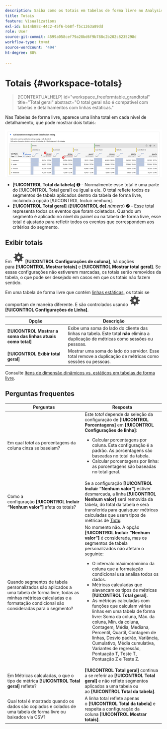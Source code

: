 ```yaml
---
description: Saiba como os totais em tabelas de forma livre no Analysis Workspace são calculados.
title: Totais
feature: Visualizations
exl-id: ba14b88c-44c2-45f6-b68f-f5c1263a89dd
role: User
source-git-commit: 4599a058cef79a28bd6f9b788c2b202c8235298d
workflow-type: tm+mt
source-wordcount: '494'
ht-degree: 88%

---
```


# Totais {#workspace-totals}

>[!CONTEXTUALHELP]
>id="workspace_freeformtable_grandtotal"
>title="Total geral"
>abstract="O total geral não é compatível com tabelas e detalhamentos com linhas estáticas."


Nas Tabelas de forma livre, aparece uma linha total em cada nível de detalhamento, que pode mostrar dois totais:

![Tabela de forma livre destacando o total geral e o total da tabela.](assets/total-row.png)

* **[!UICONTROL Total da tabela]** ➊ - Normalmente esse total é uma parte do [!UICONTROL Total geral] ou igual a ele. O total reflete todos os segmentos de tabela aplicados dentro da tabela de forma livre, incluindo a opção [!UICONTROL Incluir nenhum].
* **[!UICONTROL Total geral]** (**[!UICONTROL de]** *número*) ➋ - Esse total representa todos os eventos que foram coletados. Quando um segmento é aplicado no nível do painel ou na tabela de forma livre, esse total é ajustado para refletir todos os eventos que correspondem aos critérios do segmento.




## Exibir totais

Em ![Configurações](/help/assets/icons/Setting.svg) **[!UICONTROL Configurações de coluna]**, há opções para **[!UICONTROL Mostrar totais]** e **[!UICONTROL Mostrar total geral]**. Se essas configurações não estiverem marcadas, os totais serão removidos da tabela, o que pode ser desejado em casos em que os totais não fazem sentido.


Em uma tabela de forma livre que contém [linhas estáticas](/help/analysis-workspace/visualizations/freeform-table/column-row-settings/manual-vs-dynamic-rows.md), os totais se comportam de maneira diferente. E são controlados usando ![Configuração](/help/assets/icons/Setting.svg) **[!UICONTROL Configurações de Linha]**.

| Opção | Descrição |
|---|---|
| **[!UICONTROL Mostrar a soma das linhas atuais como total]** | Exibe uma soma do lado do cliente das linhas na tabela. Este total **não** elimina a duplicação de métricas como sessões ou pessoas. |
| **[!UICONTROL Exibir total geral]** | Mostrar uma soma do lado do servidor. Esse total remove a duplicação de métricas como sessões ou pessoas. |

Consulte [Itens de dimensão dinâmicos vs. estáticos em tabelas de forma livre](column-row-settings/manual-vs-dynamic-rows.md).


## Perguntas frequentes

| Perguntas | Resposta |
|---|---|
| Em qual *total* as porcentagens da coluna cinza se baseiam? | Este *total* depende da seleção da configuração de **[!UICONTROL Porcentagens]** em **[!UICONTROL Configurações de linha]**:<ul><li>Calcular porcentagens por coluna. Esta configuração é a padrão. As porcentagens são baseadas no total da tabela.</li><li>Calcular porcentagens por linha: as porcentagens são baseadas no total geral.</li></ul> |
| Como a configuração **[!UICONTROL Incluir “Nenhum valor”]** afeta os totais? | Se a configuração **[!UICONTROL Incluir “Nenhum valor”]** estiver desmarcada, a linha **[!UICONTROL Nenhum valor]** será removida da tabela, do total da tabela e será transferida para quaisquer métricas calculadas que usem tipos de métricas de [*Total*](/help/components/calc-metrics/cm-workflow/m-metric-type-alloc.md). |
| Quando segmentos de tabela personalizados são aplicados a uma tabela de forma livre, todas as minhas métricas calculadas e a formatação condicional são consideradas para o segmento? | No momento não. A opção **[!UICONTROL Incluir “Nenhum valor”]** é considerada, mas os segmentos de tabela personalizados não afetam o seguinte:<ul><li>O intervalo máximo/mínimo da coluna que a formatação condicional usa analisa todos os dados.</li><li>Métricas calculadas que alavancam os tipos de métricas **[!UICONTROL Total geral]**.</li><li>As métricas calculadas com funções que calculam várias linhas em uma tabela de forma livre: Soma da coluna, Máx. da coluna, Mín. da coluna, Contagem, Média, Mediana, Percentil, Quartil, Contagem de linhas, Desvio padrão, Variância, Cumulativo, Média cumulativa, Variantes de regressão, Pontuação T, Teste T, Pontuação Z e Teste Z.</li></ul> |
| Em Métricas calculadas, o que o tipo de métrica **[!UICONTROL Total geral]** reflete? | **[!UICONTROL Total geral]** continua a se referir ao **[!UICONTROL Total geral]** e não reflete segmentos aplicados a uma tabela ou ao **[!UICONTROL Total da tabela]**. |
| Qual total é mostrado quando os dados são copiados e colados de uma tabela de forma livre ou baixados via CSV? | A linha total reflete apenas o **[!UICONTROL Total da tabela]** e respeita a configuração da coluna **[!UICONTROL Mostrar totais]**. |

